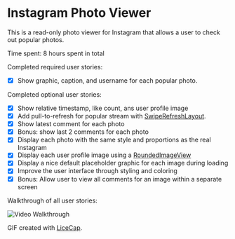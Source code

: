 # Instagram Photo Viewer

This is a read-only photo viewer for Instagram that allows a user to check out popular photos.

Time spent: 8 hours spent in total

Completed required user stories:

* [x] Show graphic, caption, and username for each popular photo.

Completed optional user stories:

* [x] Show relative timestamp, like count, ans user profile image
* [x] Add pull-to-refresh for popular stream with [SwipeRefreshLayout](http://guides.codepath.com/android/Implementing-Pull-to-Refresh-Guide).
* [x] Show latest comment for each photo
* [x] Bonus: show last 2 comments for each photo
* [x] Display each photo with the same style and proportions as the real Instagram
* [x] Display each user profile image using a [RoundedImageView](https://github.com/vinc3m1/RoundedImageView)
* [x] Display a nice default placeholder graphic for each image during loading
* [x] Improve the user interface through styling and coloring
* [x] Bonus: Allow user to view all comments for an image within a separate screen

Walkthrough of all user stories:

![Video Walkthrough](demo.gif)

GIF created with [LiceCap](http://www.cockos.com/licecap/).